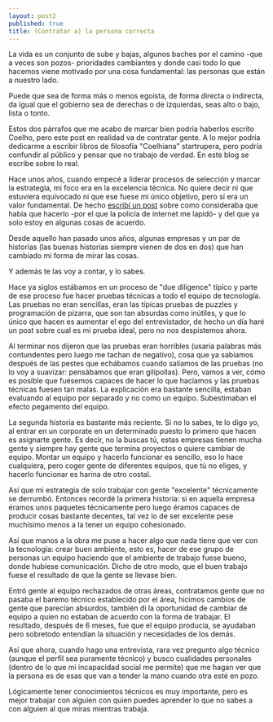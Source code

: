 ```yaml
---
layout: post2
published: true
title: (Contratar a) la persona correcta
---
```


La vida es un conjunto de sube y bajas, algunos baches por el camino -que a veces son pozos- prioridades cambiantes y donde casi todo lo que hacemos viene motivado por una cosa fundamental: las personas que están a nuestro lado.

Puede que sea de forma más o menos egoista, de forma directa o indirecta, da igual que el gobierno sea de derechas o de izquierdas, seas alto o bajo, lista o tonto.

Estos dos párrafos que me acabo de marcar bien podría haberlos escrito Coelho, pero este post en realidad va de contratar gente. A lo mejor podría dedicarme a escribir libros de filosofía "Coelhiana" startrupera, pero podría confundir al público y pensar que no trabajo de verdad. En este blog se escribe sobre lo real.

Hace unos años, cuando empecé a liderar procesos de selección y marcar la estrategia, mi foco era en la excelencia técnica. No quiere decir ni que estuviera equivocado ni que ese fuese mi único objetivo, pero sí era un valor fundamental. De hecho [escribí un post](http://javisantana.com/2017/11/02/hiring-en-un-startup.html) sobre como consideraba que había que hacerlo -por el que la policía de internet me lapidó- y del que ya solo estoy en algunas cosas de acuerdo.

Desde aquello han pasado unos años, algunas empresas y un par de historias (las buenas historias siempre vienen de dos en dos) que han cambiado mi forma de mirar las cosas. 

Y además te las voy a contar, y lo sabes.

Hace ya siglos estábamos en un proceso de "due diligence" típico y parte de ese proceso fue hacer pruebas técnicas a todo el equipo de tecnología. Las pruebas no eran sencillas, eran las típicas pruebas de puzzles y programación de pizarra, que son tan absurdas como inútiles, y que lo único que hacen es aumentar el ego del entrevistador, de hecho un día haré un post sobre cual es mi prueba ideal, pero no nos despistemos ahora.

Al terminar nos dijeron que las pruebas eran horribles (usaría palabras más contundentes pero luego me tachan de negativo), cosa que ya sabíamos después de las pestes que echábamos cuando salíamos de las pruebas (no lo voy a suavizar: pensábamos que eran gilipollas). Pero, vamos a ver, cómo es posible que fuésemos capaces de hacer lo que hacíamos y las pruebas técnicas fuesen tan malas. La explicación era bastante sencilla, estaban evaluando al equipo por separado y no como un equipo. Subestimaban el efecto pegamento del equipo.

La segunda historia es bastante más reciente. Si no lo sabes, te lo digo yo, al entrar en un corporate en un determinado puesto lo primero que hacen es asignarte gente. Es decir, no la buscas tú, estas empresas tienen mucha gente y siempre hay gente que termina proyectos o quiere cambiar de equipo. Montar un equipo y hacerlo funcionar es sencillo, eso lo hace cualquiera, pero coger gente de diferentes equipos, que tú no eliges, y hacerlo funcionar es harina de otro costal.

Así que mi estrategia de solo trabajar con gente "excelente" técnicamente se derrumbó. Entonces recordé la primera historia: si en aquella empresa éramos unos paquetes técnicamente pero luego éramos capaces de producir cosas bastante decentes, tal vez lo de ser excelente pese muchísimo menos a la tener un equipo cohesionado.

Así que manos a la obra me puse a hacer algo que nada tiene que ver con la tecnología: crear buen ambiente, esto es, hacer de ese grupo de personas un equipo haciendo que el ambiente de trabajo fuese bueno, donde hubiese comunicación. Dicho de otro modo, que el buen trabajo fuese el resultado de que la gente se llevase bien.

Entró gente al equipo rechazados de otras áreas, contratamos gente que no pasaba el baremo técnico establecido por el área, hicimos cambios de gente que parecían absurdos, también di la oportunidad de cambiar de equipo a quien no estaban de acuerdo con la forma de trabajar. El resultado, después de 6 meses, fue que el equipo producía, se ayudaban pero sobretodo entendían la situación y necesidades de los demás.

Así que ahora, cuando hago una entrevista, rara vez pregunto algo técnico (aunque el perfil sea puramente técnico) y busco cualidades personales (dentro de lo que mi incapacidad social me permite) que me hagan ver que la persona es de esas que van a tender la mano cuando otra esté en pozo.

Lógicamente tener conocimientos técnicos es muy importante, pero es mejor trabajar con alguien con quien puedes aprender lo que no sabes a con alguien al que miras mientras trabaja.







